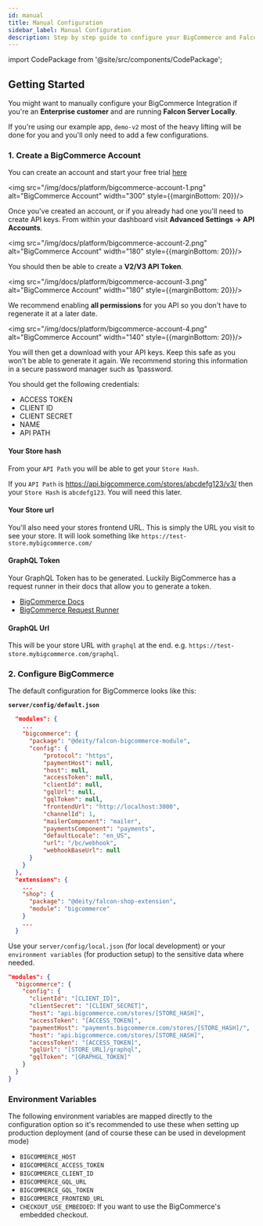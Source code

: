```yaml
---
id: manual
title: Manual Configuration
sidebar_label: Manual Configuration
description: Step by step guide to configure your BigCommerce and Falcon integration.
---
```


import CodePackage from '@site/src/components/CodePackage';

<CodePackage name="@deity/falcon-bigcommerce-module" /> 

## Getting Started

You might want to manually configure your BigCommerce Integration if you're an **Enterprise customer** and are running **Falcon Server Locally**.

If you're using our example app, `demo-v2` most of the heavy lifting will be done for you and you'll only need to add a few configurations.

### 1. Create a BigCommerce Account

You can create an account and start your free trial [here](https://www.bigcommerce.com/essentials/free-trial/)

<img src="/img/docs/platform/bigcommerce-account-1.png" alt="BigCommerce Account" width="300" style={{marginBottom: 20}}/>

Once you've created an account, or if you already had one you'll need to create API keys. From within your dashboard visit **Advanced Settings -> API Accounts**.

<img src="/img/docs/platform/bigcommerce-account-2.png" alt="BigCommerce Account" width="180" style={{marginBottom: 20}}/>

You should then be able to create a **V2/V3 API Token**.

<img src="/img/docs/platform/bigcommerce-account-3.png" alt="BigCommerce Account" width="180" style={{marginBottom: 20}}/>

We recommend enabling **all permissions** for you API so you don't have to regenerate it at a later date.

<img src="/img/docs/platform/bigcommerce-account-4.png" alt="BigCommerce Account" width="140" style={{marginBottom: 20}}/>

You will then get a download with your API keys. Keep this safe as you won't be able to generate it again. We recommend storing this information in a secure password manager such as 1password.

You should get the following credentials:

- ACCESS TOKEN
- CLIENT ID
- CLIENT SECRET
- NAME
- API PATH

#### Your Store hash

From your `API Path` you will be able to get your `Store Hash`. 

If you `API Path` is https://api.bigcommerce.com/stores/abcdefg123/v3/ then your `Store Hash` is `abcdefg123`. You will need this later.

#### Your Store url

You'll also need your stores frontend URL. This is simply the URL you visit to see your store. It will look something like `https://test-store.mybigcommerce.com/`

#### GraphQL Token

Your GraphQL Token has to be generated. Luckily BigCommerce has a request runner in their docs that allow you to generate a token.

- [BigCommerce Docs](https://developer.bigcommerce.com/api-docs/storefront/graphql/graphql-storefront-api-overview#authentication)
- [BigCommerce Request Runner](https://developer.bigcommerce.com/api-docs/getting-started/making-requests#making-requests)

#### GraphQL Url

This will be your store URL with `graphql` at the end. e.g. `https://test-store.mybigcommerce.com/graphql`.

### 2. Configure BigCommerce

The default configuration for BigCommerce looks like this:

**`server/config/default.json`**
```json
  "modules": {
    ...
    "bigcommerce": {
      "package": "@deity/falcon-bigcommerce-module",
      "config": {
          "protocol": "https",
          "paymentHost": null,
          "host": null,
          "accessToken": null,
          "clientId": null,
          "gqlUrl": null,
          "gqlToken": null,
          "frontendUrl": "http://localhost:3000",
          "channelId": 1,
          "mailerComponent": "mailer",
          "paymentsComponent": "payments",
          "defaultLocale": "en_US",
          "url": "/bc/webhook",
          "webhookBaseUrl": null
      }
    }
  },
  "extensions": {
    ...
    "shop": {
      "package": "@deity/falcon-shop-extension",
      "module": "bigcommerce"
    }
    ...
  }
```

Use your `server/config/local.json` (for local development) or your `environment variables` (for production setup) to the sensitive data where needed.

```json
"modules": {
  "bigcommerce": {
    "config": {
      "clientId": "[CLIENT_ID]",
      "clientSecret": "[CLIENT_SECRET]",
      "host": "api.bigcommerce.com/stores/[STORE_HASH]",
      "accessToken": "[ACCESS_TOKEN]",
      "paymentHost": "payments.bigcommerce.com/stores/[STORE_HASH]/",
      "host": "api.bigcommerce.com/stores/[STORE_HASH]",
      "accessToken": "[ACCESS_TOKEN]",
      "gqlUrl": "[STORE_URL]/graphql",
      "gqlToken": "[GRAPHGL_TOKEN]"
    }
  }
}
```

### Environment Variables
 
The following environment variables are mapped directly to the configuration option so it's recommended to use these when setting up production deployment (and of course these can be used in development mode)

- `BIGCOMMERCE_HOST`
- `BIGCOMMERCE_ACCESS_TOKEN`
- `BIGCOMMERCE_CLIENT_ID`
- `BIGCOMMERCE_GQL_URL`
- `BIGCOMMERCE_GQL_TOKEN`
- `BIGCOMMERCE_FRONTEND_URL`
- `CHECKOUT_USE_EMBEDDED`: If you want to use the BigCommerce's embedded checkout.
